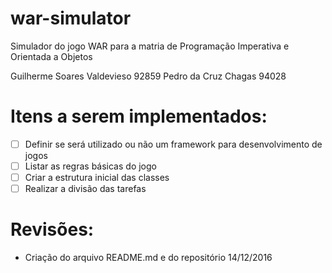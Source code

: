 # war-simulator
Simulador do jogo WAR para a matria de Programação Imperativa e Orientada a Objetos

Guilherme Soares Valdevieso 92859
Pedro da Cruz Chagas        94028

# Itens a serem implementados:
- [ ] Definir se será utilizado ou não um framework para desenvolvimento de jogos
- [ ] Listar as regras básicas do jogo
- [ ] Criar a estrutura inicial das classes
- [ ] Realizar a divisão das tarefas

# Revisões:
  * Criação do arquivo README.md e do repositório             14/12/2016
